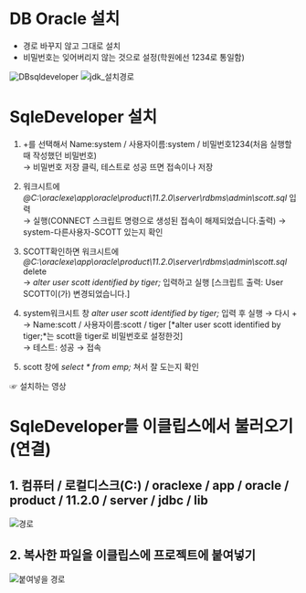 # DB Oracle 설치 
 - 경로 바꾸지 않고 그대로 설치
 - 비밀번호는 잊어버리지 않는 것으로 설정(학원에선 1234로 통일함)

 ![DBsqldeveloper](https://user-images.githubusercontent.com/74290204/103732648-2933ab80-502b-11eb-95e5-4416614ece57.PNG)
 ![jdk_설치경로](https://user-images.githubusercontent.com/74290204/103732651-2a64d880-502b-11eb-92be-12c7cd302886.PNG)

# SqleDeveloper 설치

1. +를  선택해서 Name:system / 사용자이름:system / 비밀번호1234(처음 실행할 때 작성했던 비밀번호) <br> 
→ 비밀번호 저장 클릭, 테스트로 성공 뜨면 접속이나 저장

2. 워크시트에 *@C:\oraclexe\app\oracle\product\11.2.0\server\rdbms\admin\scott.sql* 입력 <br> 
→ 실행(CONNECT 스크립트 명령으로 생성된 접속이 해제되었습니다.출력)  → system-다른사용자-SCOTT 있는지 확인

3. SCOTT확인하면 워크시트에 *@C:\oraclexe\app\oracle\product\11.2.0\server\rdbms\admin\scott.sql* delete <br> 
→ *alter user scott identified  by  tiger;*  입력하고 실행 [스크립트 출력: User SCOTT이(가) 변경되었습니다.]

4. system워크시트 창 *alter user  scott identified  by  tiger;*  입력 후 실행 → 다시 + <br> 
→ Name:scott / 사용자이름:scott / tiger [*alter user  scott identified  by  tiger;*는 scott을 tiger로 비밀번호로 설정한것]  <br>
→ 테스트: 성공  → 접속

5. scott 창에 *select * from emp;* 쳐서 잘 도는지 확인

☞ 설치하는 영상 

# SqleDeveloper를 이클립스에서 불러오기(연결)
## 1. 컴퓨터 / 로컬디스크(C:) / oraclexe / app / oracle / product / 11.2.0 / server /  jdbc / lib
![경로](https://user-images.githubusercontent.com/74290204/103959948-6bc4c780-5194-11eb-8834-95fffc5ba601.PNG)


## 2. 복사한 파일을 이클립스에 프로젝트에 붙여넣기

![붙여넣을 경로](https://user-images.githubusercontent.com/74290204/103959981-8139f180-5194-11eb-98b2-a5692c5312a8.PNG)
